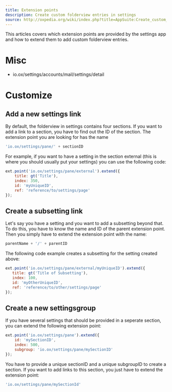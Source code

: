 ```yaml
---
title: Extension points
description: Create custom folderview entries in settings
source: http://oxpedia.org/wiki/index.php?title=AppSuite:Create_custom_folderview_entries_in_settings_app
---
```


This articles covers which extension points are provided by the settings app and how to extend them to add custom folderview entries.

# Misc

- io.ox/settings/accounts/mail/settings/detail


# Customize

## Add a new settings link

By default, the folderview in settings contains four sections. 
If you want to add a link to a section, you have to find out the ID of the section. 
The extension point you are looking for has the name

```javascript
'io.ox/settings/pane/' + sectionID
```

For example, if you want to have a setting in the section external (this is where you should usually put your settings) you can use the following code:

```javascript
ext.point('io.ox/settings/pane/external').extend({
    title: gt('Title'),
    index: 350,
    id: 'myUniqueID',
    ref: 'reference/to/settings/page'
});
```

## Create a subsetting link

Let's say you have a setting and you want to add a subsetting beyond that. 
To do this, you have to know the name and ID of the parent extension point.
Then you simply have to extend the extension point with the name:

```javascript
parentName + '/' + parentID
```

The following code example creates a subsetting for the setting created above:

 ```javascript
ext.point('io.ox/settings/pane/external/myUniqueID').extend({
    title: gt('Title of Subsetting'),
    index: 100,
    id: 'myOtherUniqueID',
    ref: 'reference/to/other/settings/page'
});
 ```

## Create a new settingsgroup

If you have several settings that should be provided in a seperate section, you can extend the following extension point:

```javascript
ext.point('io.ox/settings/pane').extend({
    id: 'mySectionID',
    index: 500,
    subgroup: 'io.ox/settings/pane/mySectionID'
});
```

You have to provide a unique sectionID and a unique subgroupID to create a section. If you want to add links to this section, you just have to extend the extension point:

```javascript
'io.ox/settings/pane/mySectionId'
```

